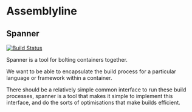 # Assemblyline

## Spanner

[![Build Status](https://travis-ci.org/assemblyline/spanner.svg?branch=master)](https://travis-ci.org/assemblyline/spanner)

Spanner is a tool for bolting containers together.

We want to be able to encapsulate the build process for a particular language or framework within a container.

There should be a relatively simple common interface to run these build processes, spanner is a tool that makes it simple to implement this interface, and do the sorts of optimisations that make builds efficient.
